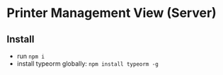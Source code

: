 # Printer Management View (Server)

## Install

- run `npm i`
- install typeorm globally: `npm install typeorm -g`